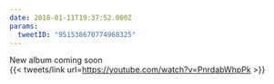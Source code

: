 ```yaml
---
date: 2018-01-11T19:37:52.000Z
params:
  tweetID: "951538670774968325"
---
```


New album coming soon\
{{< tweets/link url=https://youtube.com/watch?v=PnrdabWhpPk >}}
